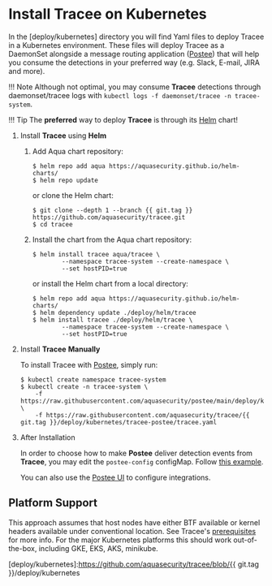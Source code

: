 # Install **Tracee** on Kubernetes

In the [deploy/kubernetes] directory you will find Yaml files to deploy Tracee
in a Kubernetes environment. These files will deploy Tracee as a DaemonSet
alongside a message routing application ([Postee]) that will help you consume
the detections in your preferred way (e.g. Slack, E-mail, JIRA and more). 

[Postee]: https://github.com/aquasecurity/postee

!!! Note
    Although not optimal, you may consume **Tracee** detections through
    daemonset/tracee logs with `kubectl logs -f daemonset/tracee -n tracee-system`.

!!! Tip
    The **preferred** way to deploy **Tracee** is through its [Helm] chart!

[Helm]: https://helm.sh

1. Install **Tracee** using **Helm**

	1. Add Aqua chart repository:

		```
		$ helm repo add aqua https://aquasecurity.github.io/helm-charts/
		$ helm repo update
		```

		or clone the Helm chart:

		```text
		$ git clone --depth 1 --branch {{ git.tag }} https://github.com/aquasecurity/tracee.git
		$ cd tracee
		```


	2. Install the chart from the Aqua chart repository:

		```
		$ helm install tracee aqua/tracee \
				--namespace tracee-system --create-namespace \
				--set hostPID=true
		```
  
		or install the Helm chart from a local directory:

		```text
		$ helm repo add aqua https://aquasecurity.github.io/helm-charts/
		$ helm dependency update ./deploy/helm/tracee
		$ helm install tracee ./deploy/helm/tracee \
				--namespace tracee-system --create-namespace \
				--set hostPID=true
		```

2. Install **Tracee** **Manually**

    To install Tracee with [Postee](https://github.com/aquasecurity/postee),
    simply run:
    
    ```text
    $ kubectl create namespace tracee-system
    $ kubectl create -n tracee-system \
        -f https://raw.githubusercontent.com/aquasecurity/postee/main/deploy/kubernetes/postee.yaml \
        -f https://raw.githubusercontent.com/aquasecurity/tracee/{{ git.tag }}/deploy/kubernetes/tracee-postee/tracee.yaml
    ```

3. After Installation

    In order to choose how to make **Postee** deliver detection events from
    **Tracee**, you may edit the `postee-config` configMap. Follow
    [this example](https://github.com/aquasecurity/postee/blob/main/cfg.yaml).

    You can also use the [Postee UI] to configure integrations.

[HERE]: https://github.com/aquasecurity/postee/blob/main/cfg.yaml
[Postee UI]:https://github.com/aquasecurity/postee#postee-ui

## Platform Support

This approach assumes that host nodes have either BTF available or kernel
headers available under conventional location. See Tracee's
[prerequisites](../installing/prerequisites.md) for more info. For the major
Kubernetes platforms this should work out-of-the-box, including GKE, EKS, AKS,
minikube.

[deploy/kubernetes]:https://github.com/aquasecurity/tracee/blob/{{ git.tag }}/deploy/kubernetes
